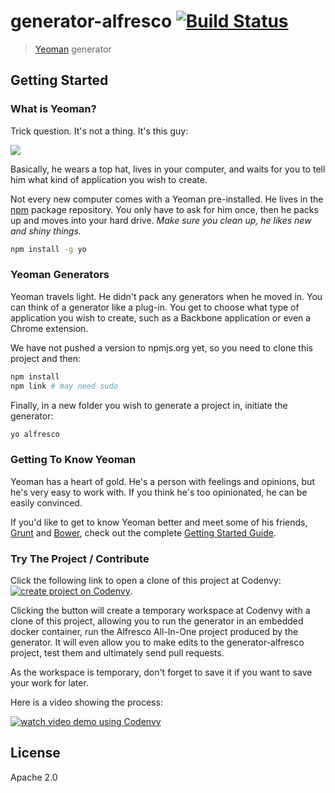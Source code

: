 # generator-alfresco [![Build Status](https://secure.travis-ci.org/binduwavell/generator-alfresco.png?branch=master)](https://travis-ci.org/binduwavell/generator-alfresco)

> [Yeoman](http://yeoman.io) generator


## Getting Started

### What is Yeoman?

Trick question. It's not a thing. It's this guy:

![](http://i.imgur.com/JHaAlBJ.png)

Basically, he wears a top hat, lives in your computer, and waits for you to tell him what kind of application you wish to create.

Not every new computer comes with a Yeoman pre-installed. He lives in the [npm](https://npmjs.org) package repository. You only have to ask for him once, then he packs up and moves into your hard drive. *Make sure you clean up, he likes new and shiny things.*

```bash
npm install -g yo
```

### Yeoman Generators

Yeoman travels light. He didn't pack any generators when he moved in. You can think of a generator like a plug-in. You get to choose what type of application you wish to create, such as a Backbone application or even a Chrome extension.

<!--
To install generator-alfresco from npm, run:

```bash
npm install -g generator-alfresco
```
-->

We have not pushed a version to npmjs.org yet, so you need to clone this project and then:

```bash
npm install
npm link # may need sudo
```

Finally, in a new folder you wish to generate a project in, initiate the generator:

```bash
yo alfresco
```

### Getting To Know Yeoman

Yeoman has a heart of gold. He's a person with feelings and opinions, but he's very easy to work with. If you think he's too opinionated, he can be easily convinced.

If you'd like to get to know Yeoman better and meet some of his friends, [Grunt](http://gruntjs.com) and [Bower](http://bower.io), check out the complete [Getting Started Guide](https://github.com/yeoman/yeoman/wiki/Getting-Started).

### Try The Project / Contribute

Click the following link to open a clone of this project at Codenvy: 
[![create project on Codenvy](https://codenvy.com/factory/resources/factory-white.png)](https://codenvy.com/factory?id=zmv24wynr689af6f). 

Clicking the button will create a temporary workspace at Codenvy with a clone of this project, allowing you to run the generator in an 
embedded docker container, run the Alfresco All-In-One project produced by the generator. It will even allow you to make edits to the 
generator-alfresco project, test them and ultimately send pull requests.

As the workspace is temporary, don't forget to save it if you want to save your work for later.

Here is a video showing the process:

[![watch video demo using Codenvy](http://img.youtube.com/vi/Pq5IwG5Aq0Q/0.jpg)](http://www.youtube.com/watch?v=Pq5IwG5Aq0Q)

## License

Apache 2.0
